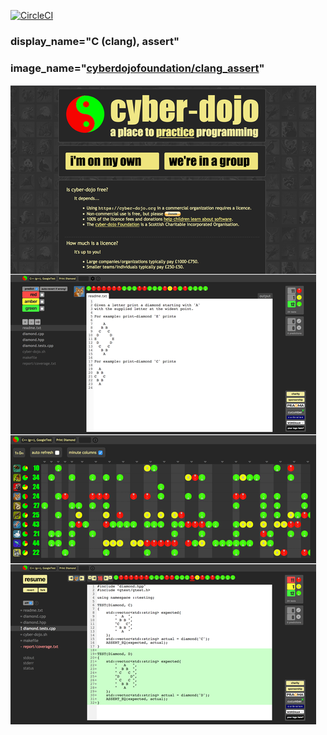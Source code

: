 [![CircleCI](https://circleci.com/gh/cyber-dojo-start-points/clang-assert.svg?style=svg)](https://circleci.com/gh/cyber-dojo-start-points/clang-assert)

### display_name="C (clang), assert"
### image_name="[cyberdojofoundation/clang_assert](https://hub.docker.com/repository/docker/cyberdojofoundation/clang_assert)"

![cyber-dojo.org home page](https://github.com/cyber-dojo/cyber-dojo/blob/master/shared/home_page_snapshot.png)
